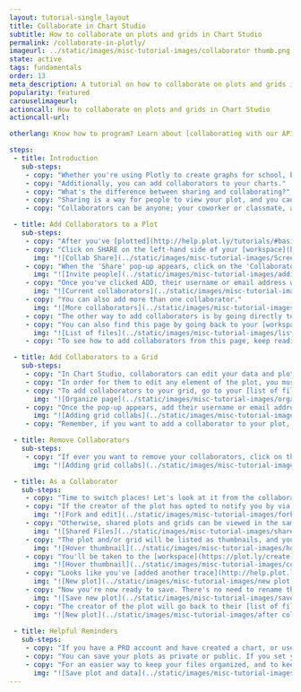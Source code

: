 ```yaml
---
layout: tutorial-single_layout
title: Collaborate in Chart Studio
subtitle: How to collaborate on plots and grids in Chart Studio
permalink: /collaborate-in-plotly/
imageurl: ../static/images/misc-tutorial-images/collaborator thumb.png
state: active
tags: fundamentals
order: 13
meta_description: A tutorial on how to collaborate on plots and grids in Chart Studio
popularity: featured
carouselimageurl: 
actioncall: How to collaborate on plots and grids in Chart Studio
actioncall-url: 

otherlang: Know how to program? Learn about [collaborating with our APIs](https://plot.ly/ipython-notebooks/collaboration/), including Python, R, and Matlab.

steps: 
 - title: Introduction
   sub-steps:
    - copy: "Whether you're using Plotly to create graphs for school, business, or for fun, you can [share and export](http://help.plot.ly/save-share-and-export-in-plotly/) these graphs so your colleagues and friends can see your work."
    - copy: "Additionally, you can add collaborators to your charts."
    - copy: "What's the difference between sharing and collaborating?"
    - copy: "Sharing is a way for people to view your plot, and you can do so publicly or with a secret link. For more information about sharing, click [here](http://help.plot.ly/how-sharing-works-in-plotly/). Collaborating is not only sharing your plot, you're giving someone permission to edit it. It's a way for more than one user to work on the same plot."
    - copy: "Collaborators can be anyone; your coworker or classmate, and they can edit your plot as well as your data. They also need to [sign up](http://help.plot.ly/how-to-sign-up-to-plotly/) to Plotly if they don't already have an account."

 - title: Add Collaborators to a Plot
   sub-steps:
    - copy: "After you've [plotted](http://help.plot.ly/tutorials/#basic), [styled](http://help.plot.ly/style-your-plots/) and [saved](http://help.plot.ly/save-share-and-export-in-plotly/) your graph, you can start adding collaborators."
    - copy: "Click on SHARE on the left-hand side of your [workspace](https://plot.ly/create)."
      img: "![Collab Share](../static/images/misc-tutorial-images/Screen Shot 2016-09-12 at 8.40.38 PM.png)"
    - copy: "When the 'Share' pop-up appears, click on the 'Collaborators' tab at the top. Enter their Plotly username or email address in the first field, and you can add a message if you wish. The 'Notify via email' option is set as default."
      img: "![Invite people](../static/images/misc-tutorial-images/adding collaborators.png)"
    - copy: "Once you've clicked ADD, their username or email address will appear under 'Current Collaborators'."
      img: "![Current collaborators](../static/images/misc-tutorial-images/Current Collabs.png)"
    - copy: "You can also add more than one collaborator."
      img: "![More collaborators](../static/images/misc-tutorial-images/more collaborators.png)"
    - copy: "The other way to add collaborators is by going directly to your [list of files](https://plot.ly/organize/home) and bookmarking the page. This is where your saved plots and data are kept, so this is a good place to visit if you wish to collaborate on an older plot."
    - copy: "You can also find this page by going back to your [workspace](https://plot.ly/create) and going to the SHARE tab, then clicking on 'Collaborators'. It's the blue 'list of files' hyperlink."
      img: "![List of files](../static/images/misc-tutorial-images/listoffiles.png)"
    - copy: "To see how to add collaborators from this page, keep reading!"  

 - title: Add Collaborators to a Grid
   sub-steps:   
    - copy: "In Chart Studio, collaborators can edit your data and plot. This means they can [edit](http://help.plot.ly/add-data-to-the-plotly-grid/#step-5-update-your-data) the grid and also change the [style](http://help.plot.ly/style-your-plots/) of your chart."
    - copy: "In order for them to edit any element of the plot, you must add the collaborator on both the plot and the associated data grid. Even if they're only styling the chart and not editing the data, they must be added as collaborators to your grid. If you add them to your plot only, the plot gets copied for the collaborator and is saved as a copied plot." 
    - copy: "To add collaborators to your grid, go to your [list of files](https://plot.ly/organize/home). Hover over your grid thumbnail, then click on the 'Share' icon."
      img: "![Organize page](../static/images/misc-tutorial-images/organize page.png)"
    - copy: "Once the pop-up appears, add their username or email address and click ADD."
      img: "![Adding grid collabs](../static/images/misc-tutorial-images/collaborators to grid.png)"
    - copy: "Remember, if you want to add a collaborator to your plot, you must add them to the associated grid!"

 - title: Remove Collaborators 
   sub-steps:
    - copy: "If ever you want to remove your collaborators, click on the 'x' next to their name. When you hover over the 'x', you'll see a little pop-up telling you to click to remove that user from being a collaborator."
      img: "![Adding grid collabs](../static/images/misc-tutorial-images/remove collaborators.png)"

 - title: As a Collaborator
   sub-steps:
    - copy: "Time to switch places! Let's look at it from the collaborator's side."
    - copy: "If the creator of the plot has opted to notify you by via email, you'll receive one, stating that they want to share a plot with you and wish to collaborate. You'll be given a link of where you can view the plot (called the 'Shareplot' page). You can click on 'Fork & Edit' to edit the plot."
      img: "![Fork and edit](../static/images/misc-tutorial-images/fork and edit.png)"
    - copy: "Otherwise, shared plots and grids can be viewed in the same ['Organize'](https://plot.ly/organize/home) page, then by clicking on 'Shared with me' on the left-hand side."
      img: "![Shared Files](../static/images/misc-tutorial-images/sharewithme.png)"
    - copy: "The plot and/or grid will be listed as thumbnails, and you'll have to hover over one and click on EDIT IN 2.0."
      img: "![Hover thumbnail](../static/images/misc-tutorial-images/hover-thumbnail.png)"
    - copy: "You'll be taken to the [workspace](https://plot.ly/create) and as you can see, it looks exactly like it did when it was saved and shared. Now it's your turn to work on it!"
      img: "![Hover thumbnail](../static/images/misc-tutorial-images/collab on workspace.png)"
    - copy: "Looks like you've [added another trace](http://help.plot.ly/make-a-line-graph-or-scatter-plot/#step-3-create-a-chart) and [styled](http://help.plot.ly/style-your-plots/) the graph. It looks pretty cool!"
      img: "![New plot](../static/images/misc-tutorial-images/new plot.png)"
    - copy: "Now you're now ready to save. There's no need to rename the file."
      img: "![Save new plot](../static/images/misc-tutorial-images/save new plot.png)"
    - copy: "The creator of the plot will go back to their [list of files](https://plot.ly/organize/home) and see that the plot was updated."
      img: "![New plot](../static/images/misc-tutorial-images/after collab.png)"   
      
 - title: Helpful Reminders
   sub-steps:
    - copy: "If you have a PRO account and have created a chart, or used features that are only available with a PRO subscription, but are collaborating with someone who has a Community account, they won't be able to save the plot."
    - copy: "You can save your plots as private or public. If you set your plot as private, no one will be able to view it, only your collaborators will be able to view and edit your plot."
    - copy: "For an easier way to keep your files organized, and to keep track of your plots and their associated grids, we highly recommend that you name your plot and grid when you [save them](http://help.plot.ly/save-share-and-export-in-plotly/)."
      img: "![Save plot and data](../static/images/misc-tutorial-images/save plot and data.png)"     
---
```


